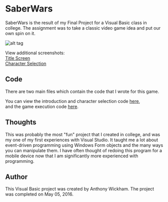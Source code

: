 SaberWars
===

SaberWars is the result of my Final Project for a Visual Basic class in college.
The assignment was to take a classic video game idea and put our own spin on it.


![alt tag](https://cloud.githubusercontent.com/assets/19334063/25259861/9afcde8c-2616-11e7-8237-724c0ab8fb7e.jpg)

View additional screenshots:  
[Title Screen](https://cloud.githubusercontent.com/assets/19334063/25257732/14102c3e-2608-11e7-9ff0-d3baad10dfae.jpg)  
[Character Selection](https://cloud.githubusercontent.com/assets/19334063/25259847/90bdcb52-2616-11e7-87c6-e33c60bdb374.jpg)

Code
---

There are two main files which contain the code that I wrote for this game.

You can view the introduction and character selection code
[here](https://github.com/wickhama09/SaberWars/blob/master/Final_Anthony_Wickham/FrmGame.vb),  
and the game execution code
[here](https://github.com/wickhama09/SaberWars/blob/master/Final_Anthony_Wickham/Resources/GamePlay.vb).


Thoughts
---

This was probably the most "fun" project that I created in college, and was my one of my first experiences with Visual Studio. It taught me a lot
about event-driven programming using Windows Form objects and the many ways you can manipulate them. I have often thought of redoing this program for a mobile device now that I am significantly more experienced with programming.








Author
---

This Visual Basic project was created by Anthony Wickham. The project was completed on May 05, 2016.
